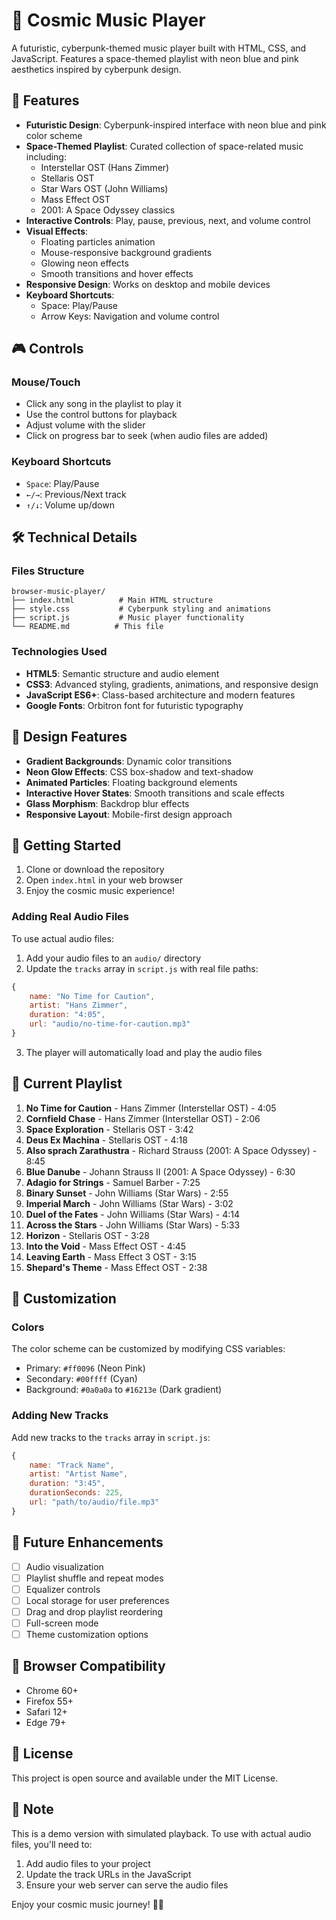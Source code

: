 # 🚀 Cosmic Music Player

A futuristic, cyberpunk-themed music player built with HTML, CSS, and JavaScript. Features a space-themed playlist with neon blue and pink aesthetics inspired by cyberpunk design.

## 🎵 Features

- **Futuristic Design**: Cyberpunk-inspired interface with neon blue and pink color scheme
- **Space-Themed Playlist**: Curated collection of space-related music including:
  - Interstellar OST (Hans Zimmer)
  - Stellaris OST
  - Star Wars OST (John Williams)
  - Mass Effect OST
  - 2001: A Space Odyssey classics
- **Interactive Controls**: Play, pause, previous, next, and volume control
- **Visual Effects**: 
  - Floating particles animation
  - Mouse-responsive background gradients
  - Glowing neon effects
  - Smooth transitions and hover effects
- **Responsive Design**: Works on desktop and mobile devices
- **Keyboard Shortcuts**: 
  - Space: Play/Pause
  - Arrow Keys: Navigation and volume control

## 🎮 Controls

### Mouse/Touch
- Click any song in the playlist to play it
- Use the control buttons for playback
- Adjust volume with the slider
- Click on progress bar to seek (when audio files are added)

### Keyboard Shortcuts
- `Space`: Play/Pause
- `←/→`: Previous/Next track  
- `↑/↓`: Volume up/down

## 🛠️ Technical Details

### Files Structure
```
browser-music-player/
├── index.html          # Main HTML structure
├── style.css           # Cyberpunk styling and animations
├── script.js           # Music player functionality
└── README.md          # This file
```

### Technologies Used
- **HTML5**: Semantic structure and audio element
- **CSS3**: Advanced styling, gradients, animations, and responsive design
- **JavaScript ES6+**: Class-based architecture and modern features
- **Google Fonts**: Orbitron font for futuristic typography

## 🎨 Design Features

- **Gradient Backgrounds**: Dynamic color transitions
- **Neon Glow Effects**: CSS box-shadow and text-shadow
- **Animated Particles**: Floating background elements
- **Interactive Hover States**: Smooth transitions and scale effects
- **Glass Morphism**: Backdrop blur effects
- **Responsive Layout**: Mobile-first design approach

## 🚀 Getting Started

1. Clone or download the repository
2. Open `index.html` in your web browser
3. Enjoy the cosmic music experience!

### Adding Real Audio Files

To use actual audio files:

1. Add your audio files to an `audio/` directory
2. Update the `tracks` array in `script.js` with real file paths:
```javascript
{
    name: "No Time for Caution",
    artist: "Hans Zimmer",
    duration: "4:05",
    url: "audio/no-time-for-caution.mp3"
}
```
3. The player will automatically load and play the audio files

## 🎵 Current Playlist

1. **No Time for Caution** - Hans Zimmer (Interstellar OST) - 4:05
2. **Cornfield Chase** - Hans Zimmer (Interstellar OST) - 2:06
3. **Space Exploration** - Stellaris OST - 3:42
4. **Deus Ex Machina** - Stellaris OST - 4:18
5. **Also sprach Zarathustra** - Richard Strauss (2001: A Space Odyssey) - 8:45
6. **Blue Danube** - Johann Strauss II (2001: A Space Odyssey) - 6:30
7. **Adagio for Strings** - Samuel Barber - 7:25
8. **Binary Sunset** - John Williams (Star Wars) - 2:55
9. **Imperial March** - John Williams (Star Wars) - 3:02
10. **Duel of the Fates** - John Williams (Star Wars) - 4:14
11. **Across the Stars** - John Williams (Star Wars) - 5:33
12. **Horizon** - Stellaris OST - 3:28
13. **Into the Void** - Mass Effect OST - 4:45
14. **Leaving Earth** - Mass Effect 3 OST - 3:15
15. **Shepard's Theme** - Mass Effect OST - 2:38

## 🔧 Customization

### Colors
The color scheme can be customized by modifying CSS variables:
- Primary: `#ff0096` (Neon Pink)
- Secondary: `#00ffff` (Cyan)
- Background: `#0a0a0a` to `#16213e` (Dark gradient)

### Adding New Tracks
Add new tracks to the `tracks` array in `script.js`:
```javascript
{
    name: "Track Name",
    artist: "Artist Name",
    duration: "3:45",
    durationSeconds: 225,
    url: "path/to/audio/file.mp3"
}
```

## 🌟 Future Enhancements

- [ ] Audio visualization
- [ ] Playlist shuffle and repeat modes
- [ ] Equalizer controls
- [ ] Local storage for user preferences
- [ ] Drag and drop playlist reordering
- [ ] Full-screen mode
- [ ] Theme customization options

## 📱 Browser Compatibility

- Chrome 60+
- Firefox 55+
- Safari 12+
- Edge 79+

## 📄 License

This project is open source and available under the MIT License.

## 🎵 Note

This is a demo version with simulated playback. To use with actual audio files, you'll need to:
1. Add audio files to your project
2. Update the track URLs in the JavaScript
3. Ensure your web server can serve the audio files

Enjoy your cosmic music journey! 🚀✨